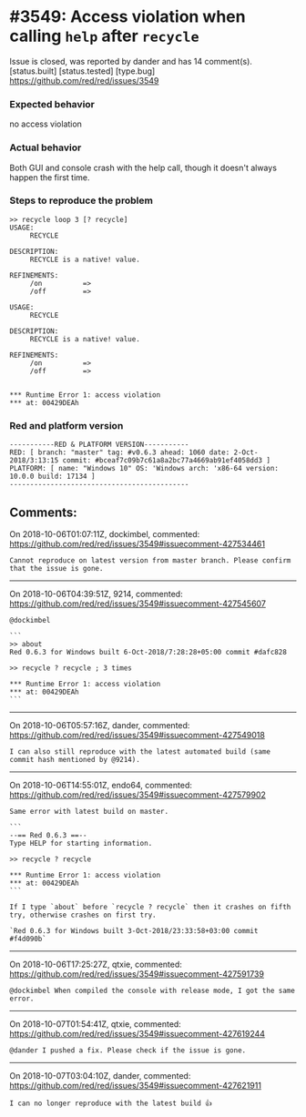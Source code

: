 
#3549: Access violation when calling `help` after `recycle`
================================================================================
Issue is closed, was reported by dander and has 14 comment(s).
[status.built] [status.tested] [type.bug]
<https://github.com/red/red/issues/3549>

### Expected behavior
no access violation
### Actual behavior
Both GUI and console crash with the help call, though it doesn't always happen the first time.
### Steps to reproduce the problem
```
>> recycle loop 3 [? recycle]
USAGE:
     RECYCLE

DESCRIPTION:
     RECYCLE is a native! value.

REFINEMENTS:
     /on          =>
     /off         =>

USAGE:
     RECYCLE

DESCRIPTION:
     RECYCLE is a native! value.

REFINEMENTS:
     /on          =>
     /off         =>


*** Runtime Error 1: access violation
*** at: 00429DEAh
```
### Red and platform version
```
-----------RED & PLATFORM VERSION-----------
RED: [ branch: "master" tag: #v0.6.3 ahead: 1060 date: 2-Oct-2018/3:13:15 commit: #bceaf7c09b7c61a8a2bc77a4669ab91ef4058dd3 ]
PLATFORM: [ name: "Windows 10" OS: 'Windows arch: 'x86-64 version: 10.0.0 build: 17134 ]
--------------------------------------------
```


Comments:
--------------------------------------------------------------------------------

On 2018-10-06T01:07:11Z, dockimbel, commented:
<https://github.com/red/red/issues/3549#issuecomment-427534461>

    Cannot reproduce on latest version from master branch. Please confirm that the issue is gone.

--------------------------------------------------------------------------------

On 2018-10-06T04:39:51Z, 9214, commented:
<https://github.com/red/red/issues/3549#issuecomment-427545607>

    @dockimbel 
    
    ```
    >> about
    Red 0.6.3 for Windows built 6-Oct-2018/7:28:28+05:00 commit #dafc828
    
    >> recycle ? recycle ; 3 times
    
    *** Runtime Error 1: access violation
    *** at: 00429DEAh
    ```

--------------------------------------------------------------------------------

On 2018-10-06T05:57:16Z, dander, commented:
<https://github.com/red/red/issues/3549#issuecomment-427549018>

    I can also still reproduce with the latest automated build (same commit hash mentioned by @9214).

--------------------------------------------------------------------------------

On 2018-10-06T14:55:01Z, endo64, commented:
<https://github.com/red/red/issues/3549#issuecomment-427579902>

    Same error with latest build on master.
    
    ```
    --== Red 0.6.3 ==--
    Type HELP for starting information.
    
    >> recycle ? recycle
    
    *** Runtime Error 1: access violation
    *** at: 00429DEAh
    ```
    
    If I type `about` before `recycle ? recycle` then it crashes on fifth try, otherwise crashes on first try.
    
    `Red 0.6.3 for Windows built 3-Oct-2018/23:33:58+03:00 commit #f4d090b`

--------------------------------------------------------------------------------

On 2018-10-06T17:25:27Z, qtxie, commented:
<https://github.com/red/red/issues/3549#issuecomment-427591739>

    @dockimbel When compiled the console with release mode, I got the same error.

--------------------------------------------------------------------------------

On 2018-10-07T01:54:41Z, qtxie, commented:
<https://github.com/red/red/issues/3549#issuecomment-427619244>

    @dander I pushed a fix. Please check if the issue is gone.

--------------------------------------------------------------------------------

On 2018-10-07T03:04:10Z, dander, commented:
<https://github.com/red/red/issues/3549#issuecomment-427621911>

    I can no longer reproduce with the latest build 👍

